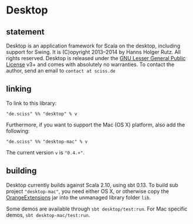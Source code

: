 # Desktop

## statement

Desktop is an application framework for Scala on the desktop, including support for Swing. It is (C)opyright 2013&ndash;2014 by Hanns Holger Rutz. All rights reserved. Desktop is released under the [GNU Lesser General Public License](https://raw.github.com/Sciss/Desktop/master/LICENSE) v3+ and comes with absolutely no warranties. To contact the author, send an email to `contact at sciss.de`

## linking

To link to this library:

    "de.sciss" %% "desktop" % v

Furthermore, if you want to support the Mac (OS X) platform, also add the following:

    "de.sciss" %% "desktop-mac" % v

The current version `v` is `"0.4.+"`.

## building

Desktop currently builds against Scala 2.10, using sbt 0.13. To build sub project `"desktop-mac"`, you need either OS X, or otherwise copy the [OrangeExtensions](http://ymasory.github.io/OrangeExtensions/) jar into the unmanaged library folder `lib`.

Some demos are available through `sbt desktop/test:run`. For Mac specific demos, `sbt desktop-mac/test:run`.
